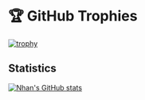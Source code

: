# 🏆 GitHub Trophies

<p align="center">
  
  [![trophy](https://github-profile-trophy.vercel.app/?username=nhandt2021&theme=dracula&margin-w=15&margin-h=15)](https://github.com/ryo-ma/github-profile-trophy)
  
</p>




## Statistics

[![Nhan's GitHub stats](https://github-readme-stats.vercel.app/api?username=nhandt2021&theme=dracula&show_icons=true)](https://github.com/anuraghazra/github-readme-stats)
